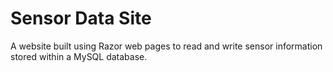 # Sensor Data Site
A website built using Razor web pages to read and write sensor information stored within a MySQL database.
